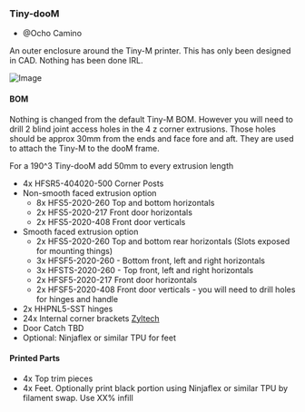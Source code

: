### Tiny-dooM

- @Ocho Camino


An outer enclosure around the Tiny-M printer.  This has only been designed in CAD.  Nothing has been done IRL.


![Image](https://github.com/gsl12/Tiny-M/blob/master/usermods/Tiny-dooM/images/Tiny_dooM.png)


#### BOM

Nothing is changed from the default Tiny-M BOM.  However you will need to drill 2 blind joint access holes in the 4 z corner extrusions.  Those holes should be approx 30mm from the ends and face fore and aft.  They are used to attach the Tiny-M to the dooM frame.

For a 190^3 Tiny-dooM add 50mm to every extrusion length

- 4x HFSR5-404020-500 Corner Posts
- Non-smooth faced extrusion option
  - 8x HFS5-2020-260 Top and bottom horizontals
  - 2x HFS5-2020-217 Front door horizontals
  - 2x HFS5-2020-408 Front door verticals
- Smooth faced extrusion option
  - 2x HFS5-2020-260 Top and bottom rear horizontals (Slots exposed for mounting things)
  - 3x HFSF5-2020-260 - Bottom front, left and right horizontals
  - 3x HFSTS-2020-260 - Top front, left and right horizontals
  - 2x HFSF5-2020-217 Front door horizontals
  - 2x HFSF5-2020-408 Front door verticals - you will need to drill holes for hinges and handle
- 2x HHPNL5-SST hinges
- 24x Internal corner brackets [Zyltech]()
- Door Catch TBD
- Optional: Ninjaflex or similar TPU for feet

#### Printed Parts

- 4x Top trim pieces
- 4x Feet.  Optionally print black portion using Ninjaflex or similar TPU by filament swap.  Use XX% infill




